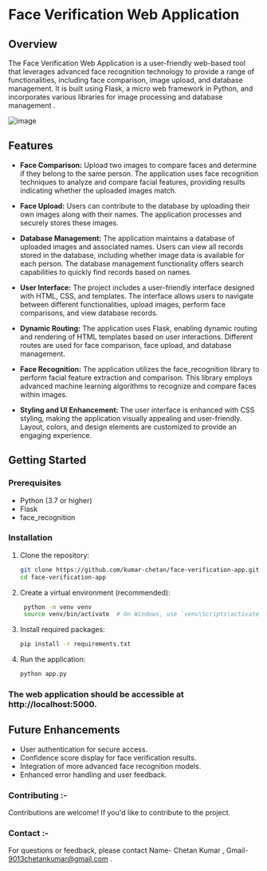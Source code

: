 # Face Verification Web Application

## Overview

The Face Verification Web Application is a user-friendly web-based tool that leverages advanced face recognition technology to provide a range of functionalities, including face comparison, image upload, and database management. It is built using Flask, a micro web framework in Python, and incorporates various libraries for image processing and database management .

![image](https://github.com/kumar-chetan/face-verification-app/assets/112582415/9eb48db3-f140-43f0-be18-d6215f0afc24)



## Features

- **Face Comparison:** Upload two images to compare faces and determine if they belong to the same person. The application uses face recognition techniques to analyze and compare facial features, providing results indicating whether the uploaded images match.

- **Face Upload:** Users can contribute to the database by uploading their own images along with their names. The application processes and securely stores these images.

- **Database Management:** The application maintains a database of uploaded images and associated names. Users can view all records stored in the database, including whether image data is available for each person. The database management functionality offers search capabilities to quickly find records based on names.

- **User Interface:** The project includes a user-friendly interface designed with HTML, CSS, and templates. The interface allows users to navigate between different functionalities, upload images, perform face comparisons, and view database records.

- **Dynamic Routing:** The application uses Flask, enabling dynamic routing and rendering of HTML templates based on user interactions. Different routes are used for face comparison, face upload, and database management.

- **Face Recognition:** The application utilizes the face_recognition library to perform facial feature extraction and comparison. This library employs advanced machine learning algorithms to recognize and compare faces within images.

- **Styling and UI Enhancement:** The user interface is enhanced with CSS styling, making the application visually appealing and user-friendly. Layout, colors, and design elements are customized to provide an engaging experience.

## Getting Started

### Prerequisites

- Python (3.7 or higher)
- Flask
- face_recognition

### Installation

1. Clone the repository:

   ```bash
   git clone https://github.com/kumar-chetan/face-verification-app.git
   cd face-verification-app
      ```
2. Create a virtual environment (recommended):
   ```bash
    python -m venv venv
    source venv/bin/activate  # On Windows, use `venv\Scripts\activate`
      ```
3. Install required packages:
      ```bash
    pip install -r requirements.txt
      ```
4. Run the application:
    ```bash
    python app.py
    ```
   
### The web application should be accessible at http://localhost:5000.

## **Future Enhancements**
- User authentication for secure access.
- Confidence score display for face verification results.
- Integration of more advanced face recognition models.
- Enhanced error handling and user feedback.

### Contributing :-
Contributions are welcome! If you'd like to contribute to the project.


### Contact :-
For questions or feedback, please contact Name- Chetan Kumar , Gmail- 9013chetankumar@gmail.com .

